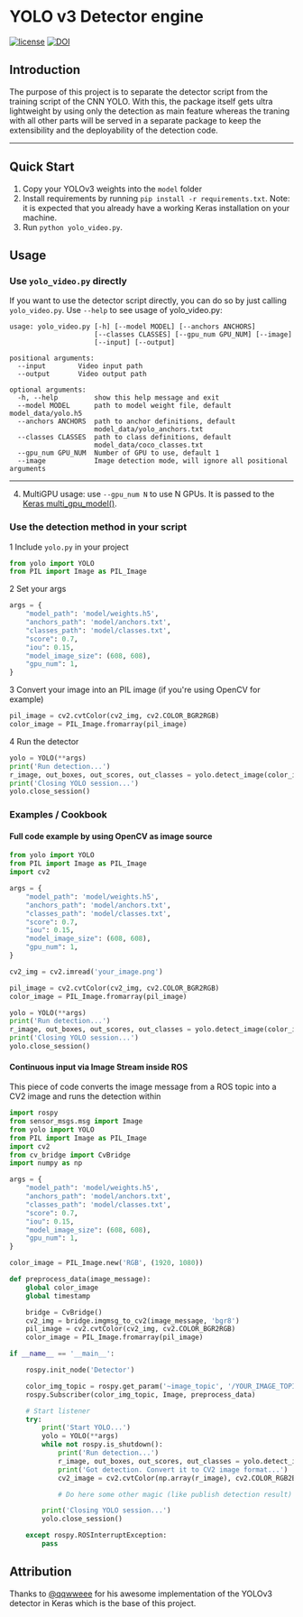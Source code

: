 # YOLO v3 Detector engine

[![license](https://img.shields.io/github/license/mashape/apistatus.svg)](LICENSE)
[![DOI](https://zenodo.org/badge/210550734.svg)](https://zenodo.org/badge/latestdoi/210550734)

## Introduction

The purpose of this project is to separate the detector script from the training script of the CNN YOLO. With this, the package itself gets ultra lightweight by using only the detection as main feature whereas the traning with all other parts will be served in a separate package to keep the extensibility and the deployability of the detection code.

---

## Quick Start

1. Copy your YOLOv3 weights into the `model` folder
1. Install requirements by running `pip install -r requirements.txt`. Note: it is expected that you already have a working Keras installation on your machine.
3. Run `python yolo_video.py`.

## Usage

### Use `yolo_video.py` directly

If you want to use the detector script directly, you can do so by just calling `yolo_video.py`.
Use `--help` to see usage of yolo_video.py:
```
usage: yolo_video.py [-h] [--model MODEL] [--anchors ANCHORS]
                     [--classes CLASSES] [--gpu_num GPU_NUM] [--image]
                     [--input] [--output]

positional arguments:
  --input        Video input path
  --output       Video output path

optional arguments:
  -h, --help         show this help message and exit
  --model MODEL      path to model weight file, default model_data/yolo.h5
  --anchors ANCHORS  path to anchor definitions, default
                     model_data/yolo_anchors.txt
  --classes CLASSES  path to class definitions, default
                     model_data/coco_classes.txt
  --gpu_num GPU_NUM  Number of GPU to use, default 1
  --image            Image detection mode, will ignore all positional arguments
```
---

4. MultiGPU usage: use `--gpu_num N` to use N GPUs. It is passed to the [Keras multi_gpu_model()](https://keras.io/utils/#multi_gpu_model).

### Use the detection method in your script

1 Include `yolo.py` in your project
```python
from yolo import YOLO
from PIL import Image as PIL_Image
```

2 Set your args

```python
args = {
    "model_path": 'model/weights.h5',
    "anchors_path": 'model/anchors.txt',
    "classes_path": 'model/classes.txt',
    "score": 0.7,
    "iou": 0.15,
    "model_image_size": (608, 608),
    "gpu_num": 1,
}
```

3 Convert your image into an PIL image (if you're using OpenCV for example)

```python
pil_image = cv2.cvtColor(cv2_img, cv2.COLOR_BGR2RGB)
color_image = PIL_Image.fromarray(pil_image)
```
4 Run the detector

```python
yolo = YOLO(**args)
print('Run detection...')
r_image, out_boxes, out_scores, out_classes = yolo.detect_image(color_image)
print('Closing YOLO session...')
yolo.close_session()
```

### Examples / Cookbook

#### Full code example by using OpenCV as image source

```python
from yolo import YOLO
from PIL import Image as PIL_Image
import cv2

args = {
    "model_path": 'model/weights.h5',
    "anchors_path": 'model/anchors.txt',
    "classes_path": 'model/classes.txt',
    "score": 0.7,
    "iou": 0.15,
    "model_image_size": (608, 608),
    "gpu_num": 1,
}

cv2_img = cv2.imread('your_image.png')

pil_image = cv2.cvtColor(cv2_img, cv2.COLOR_BGR2RGB)
color_image = PIL_Image.fromarray(pil_image)

yolo = YOLO(**args)
print('Run detection...')
r_image, out_boxes, out_scores, out_classes = yolo.detect_image(color_image)
print('Closing YOLO session...')
yolo.close_session()
```

#### Continuous input via Image Stream inside ROS

This piece of code converts the image message from a ROS topic into a CV2 image and runs the detection within

```python
import rospy
from sensor_msgs.msg import Image
from yolo import YOLO
from PIL import Image as PIL_Image
import cv2
from cv_bridge import CvBridge
import numpy as np

args = {
    "model_path": 'model/weights.h5',
    "anchors_path": 'model/anchors.txt',
    "classes_path": 'model/classes.txt',
    "score": 0.7,
    "iou": 0.15,
    "model_image_size": (608, 608),
    "gpu_num": 1,
}

color_image = PIL_Image.new('RGB', (1920, 1080))

def preprocess_data(image_message):
    global color_image
    global timestamp

    bridge = CvBridge()
    cv2_img = bridge.imgmsg_to_cv2(image_message, 'bgr8')
    pil_image = cv2.cvtColor(cv2_img, cv2.COLOR_BGR2RGB)
    color_image = PIL_Image.fromarray(pil_image)

if __name__ == '__main__':

    rospy.init_node('Detector')

    color_img_topic = rospy.get_param('~image_topic', '/YOUR_IMAGE_TOPIC')
    rospy.Subscriber(color_img_topic, Image, preprocess_data)

    # Start listener
    try:
        print('Start YOLO...')
        yolo = YOLO(**args)
        while not rospy.is_shutdown():
            print('Run detection...')
            r_image, out_boxes, out_scores, out_classes = yolo.detect_image(color_image)
            print('Got detection. Convert it to CV2 image format...')
            cv2_image = cv2.cvtColor(np.array(r_image), cv2.COLOR_RGB2BGR)

            # Do here some other magic (like publish detection result)

        print('Closing YOLO session...')
        yolo.close_session()

    except rospy.ROSInterruptException:
        pass
```

## Attribution
Thanks to [@qqwweee](https://github.com/qqwweee/keras-yolo3) for his awesome implementation of the YOLOv3 detector in Keras which is the base of this project.

